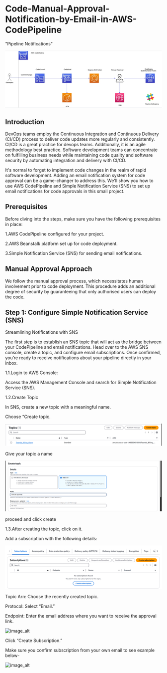 # Code-Manual-Approval-Notification-by-Email-in-AWS-CodePipeline

"Pipeline Notifications"

![image_alt](https://github.com/Tatenda-Prince/Code-Manual-Approval-Notification-by-Email-in-AWS-CodePipeline/blob/074c0f6e7bee6384fbc5c3703fced42cc13ae442/img/Screenshot%202025-01-29%20205145.png)


## Introduction 

DevOps teams employ the Continuous Integration and Continuous Delivery (CI/CD) process to deliver code updates more regularly and consistently. CI/CD is a great practice for devops teams. Additionally, it is an agile methodology best practice. Software development teams can concentrate on fulfilling business needs while maintaining code quality and software security by automating integration and delivery with CI/CD.

It's normal to forget to implement code changes in the realm of rapid software development. Adding an email notification system for code approval can be a game-changer to address this. We'll show you how to use AWS CodePipeline and Simple Notification Service (SNS) to set up email notifications for code approvals in this small project.

## Prerequisites

Before diving into the steps, make sure you have the following prerequisites in place:

1.AWS CodePipeline configured for your project.

2.AWS Beanstalk platform set up for code deployment.

3.Simple Notification Service (SNS) for sending email notifications.

## Manual Approval Approach

We follow the manual approval process, which necessitates human involvement prior to code deployment. This procedure adds an additional degree of security by guaranteeing that only authorised users can deploy the code.


## Step 1: Configure Simple Notification Service (SNS)

Streamlining Notifications with SNS

The first step is to establish an SNS topic that will act as the bridge between your CodePipeline and email notifications. Head over to the AWS SNS console, create a topic, and configure email subscriptions. Once confirmed, you’re ready to receive notifications about your pipeline directly in your inbox.

1.1.Login to AWS Console:

Access the AWS Management Console and search for Simple Notification Service (SNS).

1.2.Create Topic

In SNS, create a new topic with a meaningful name.

Choose “Create topic.

![image_alt](https://github.com/Tatenda-Prince/Code-Manual-Approval-Notification-by-Email-in-AWS-CodePipeline/blob/d252ec63860ce5f76c2c3bd5627b9c3105c3cb11/img/Screenshot%202025-01-30%20151105.png)

Give your topic a name

![image_alt](https://github.com/Tatenda-Prince/Code-Manual-Approval-Notification-by-Email-in-AWS-CodePipeline/blob/5951c868792c6c54a575018b6f23a25d8584eaab/img/Screenshot%202025-01-30%20151159.png)


proceed and click create


1.3.After creating the topic, click on it.

Add a subscription with the following details:

![image_alt](https://github.com/Tatenda-Prince/Code-Manual-Approval-Notification-by-Email-in-AWS-CodePipeline/blob/5f95801faa0370e4070df87b599b6a0511ca77d6/img/Screenshot%202025-01-30%20151225.png)



Topic Arn: Choose the recently created topic.

Protocol: Select “Email.”

Endpoint: Enter the email address where you want to receive the approval link.

![image_alt]()


Click “Create Subscription.”


Make sure you confirm  subscription from your own email to see example below-


![image_alt]()






